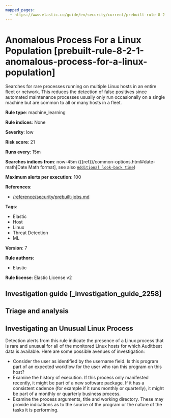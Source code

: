 ```yaml
---
mapped_pages:
  - https://www.elastic.co/guide/en/security/current/prebuilt-rule-8-2-1-anomalous-process-for-a-linux-population.html
---
```


# Anomalous Process For a Linux Population [prebuilt-rule-8-2-1-anomalous-process-for-a-linux-population]

Searches for rare processes running on multiple Linux hosts in an entire fleet or network. This reduces the detection of false positives since automated maintenance processes usually only run occasionally on a single machine but are common to all or many hosts in a fleet.

**Rule type**: machine_learning

**Rule indices**: None

**Severity**: low

**Risk score**: 21

**Runs every**: 15m

**Searches indices from**: now-45m ({{ref}}/common-options.html#date-math[Date Math format], see also [`Additional look-back time`](docs-content://solutions/security/detect-and-alert/create-detection-rule.md#rule-schedule))

**Maximum alerts per execution**: 100

**References**:

* [/reference/security/prebuilt-jobs.md](/reference/prebuilt-jobs.md)

**Tags**:

* Elastic
* Host
* Linux
* Threat Detection
* ML

**Version**: 7

**Rule authors**:

* Elastic

**Rule license**: Elastic License v2

## Investigation guide [_investigation_guide_2258]

## Triage and analysis

## Investigating an Unusual Linux Process
Detection alerts from this rule indicate the presence of a Linux process that is rare and unusual for all of the monitored Linux hosts for which Auditbeat data is available. Here are some possible avenues of investigation:
- Consider the user as identified by the username field. Is this program part of an expected workflow for the user who ran this program on this host?
- Examine the history of execution. If this process only manifested recently, it might be part of a new software package. If it has a consistent cadence (for example if it runs monthly or quarterly), it might be part of a monthly or quarterly business process.
- Examine the process arguments, title and working directory. These may provide indications as to the source of the program or the nature of the tasks it is performing.

